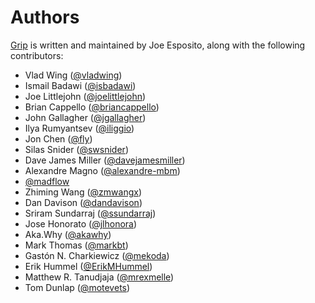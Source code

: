 Authors
=======

[Grip][home] is written and maintained by Joe Esposito,
along with the following contributors:

- Vlad Wing ([@vladwing](https://github.com/vladwing))
- Ismail Badawi ([@isbadawi](https://github.com/isbadawi))
- Joe Littlejohn ([@joelittlejohn](https://github.com/joelittlejohn))
- Brian Cappello ([@briancappello](https://github.com/briancappello))
- John Gallagher ([@jgallagher](https://github.com/jgallagher))
- Ilya Rumyantsev ([@iliggio](https://github.com/iliggio))
- Jon Chen ([@fly](https://github.com/fly))
- Silas Snider ([@swsnider](https://github.com/swsnider))
- Dave James Miller ([@davejamesmiller](https://github.com/davejamesmiller))
- Alexandre Magno ([@alexandre-mbm](https://github.com/alexandre-mbm))
- [@madflow](https://github.com/madflow)
- Zhiming Wang ([@zmwangx](https://github.com/zmwangx))
- Dan Davison ([@dandavison](https://github.com/dandavison))
- Sriram Sundarraj ([@ssundarraj](https://github.com/ssundarraj))
- Jose Honorato ([@jlhonora](https://github.com/jlhonora))
- Aka.Why ([@akawhy](https://github.com/akawhy))
- Mark Thomas ([@markbt](https://github.com/markbt))
- Gastón N. Charkiewicz ([@mekoda](https://github.com/mekoda))
- Erik Hummel ([@ErikMHummel](https://github.com/ErikMHummel))
- Matthew R. Tanudjaja ([@mrexmelle](https://github.com/mrexmelle))
- Tom Dunlap ([@motevets](https://github.com/motevets))


[home]: README.md
